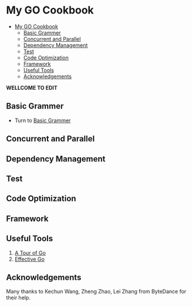 # My GO Cookbook

- [My GO Cookbook](#my-go-cookbook)
  - [Basic Grammer](#basic-grammer)
  - [Concurrent and Parallel](#concurrent-and-parallel)
  - [Dependency Management](#dependency-management)
  - [Test](#test)
  - [Code Optimization](#code-optimization)
  - [Framework](#framework)
  - [Useful Tools](#useful-tools)
  - [Acknowledgements](#acknowledgements)

**WELLCOME TO EDIT**

## Basic Grammer

- Turn to [Basic Grammer](/grammer/)

## Concurrent and Parallel

## Dependency Management

## Test

## Code Optimization

## Framework

## Useful Tools

1. [A Tour of Go](https://go.dev/tour/welcome)
2. [Effective Go](https://go.dev/doc/effective_go)

## Acknowledgements

Many thanks to Kechun Wang, Zheng Zhao, Lei Zhang from ByteDance for their help.
